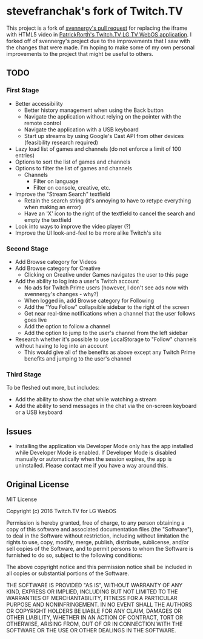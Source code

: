 # stevefranchak's fork of Twitch.TV
This project is a fork of [svennergy's pull request](https://github.com/svennergr/Twitch.TV) for replacing the iframe with HTML5 video in [PatrickRorth's Twitch.TV LG TV WebOS application](https://github.com/PatrickRorth/Twitch.TV). I forked off of svennergy's project due to the improvements that I saw with the changes that were made. I'm hoping to make some of my own personal improvements to the project that might be useful to others. 

## TODO

### First Stage

* Better accessibility
    - Better history management when using the Back button
    - Navigate the application without relying on the pointer with the remote control
    - Navigate the application with a USB keyboard
    - Start up streams by using Google's Cast API from other devices (feasibility research required)
* Lazy load list of games and channels (do not enforce a limit of 100 entries)
* Options to sort the list of games and channels
* Options to filter the list of games and channels
    - Channels
        - Filter on language
        - Filter on console, creative, etc.
* Improve the "Stream Search" textfield
    - Retain the search string (it's annoying to have to retype everything when making an error)
    - Have an 'X' icon to the right of the textfield to cancel the search and empty the textfield
* Look into ways to improve the video player (?)
* Improve the UI look-and-feel to be more alike Twitch's site

### Second Stage

* Add Browse category for Videos
* Add Browse category for Creative
    - Clicking on Creative under Games navigates the user to this page
* Add the ability to log into a user's Twitch account
    - No ads for Twitch Prime users (however, I don't see ads now with svennergy's changes - why?)
    - When logged in, add Browse category for Following
    - Add the "You Follow" collapsible sidebar to the right of the screen
    - Get near real-time notifications when a channel that the user follows goes live
    - Add the option to follow a channel
    - Add the option to jump to the user's channel from the left sidebar
* Research whether it's possible to use LocalStorage to "Follow" channels without having to log into an account
    - This would give all of the benefits as above except any Twitch Prime benefits and jumping to the user's channel
    
### Third Stage

To be fleshed out more, but includes:

* Add the ability to show the chat while watching a stream
* Add the ability to send messages in the chat via the on-screen keyboard or a USB keyboard

## Issues

* Installing the application via Developer Mode only has the app installed while Developer Mode is enabled. If Developer Mode is disabled manually or automatically when the session expires, the app is uninstalled. Please contact me if you have a way around this.


## Original License  
MIT License

Copyright (c) 2016 Twitch.TV for LG WebOS

Permission is hereby granted, free of charge, to any person obtaining a copy
of this software and associated documentation files (the "Software"), to deal
in the Software without restriction, including without limitation the rights
to use, copy, modify, merge, publish, distribute, sublicense, and/or sell
copies of the Software, and to permit persons to whom the Software is
furnished to do so, subject to the following conditions:

The above copyright notice and this permission notice shall be included in all
copies or substantial portions of the Software.

THE SOFTWARE IS PROVIDED "AS IS", WITHOUT WARRANTY OF ANY KIND, EXPRESS OR
IMPLIED, INCLUDING BUT NOT LIMITED TO THE WARRANTIES OF MERCHANTABILITY,
FITNESS FOR A PARTICULAR PURPOSE AND NONINFRINGEMENT. IN NO EVENT SHALL THE
AUTHORS OR COPYRIGHT HOLDERS BE LIABLE FOR ANY CLAIM, DAMAGES OR OTHER
LIABILITY, WHETHER IN AN ACTION OF CONTRACT, TORT OR OTHERWISE, ARISING FROM,
OUT OF OR IN CONNECTION WITH THE SOFTWARE OR THE USE OR OTHER DEALINGS IN THE
SOFTWARE.
